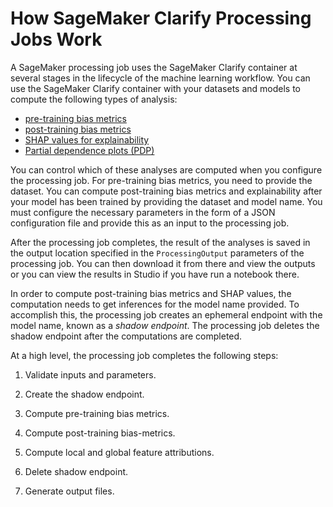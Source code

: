 # How SageMaker Clarify Processing Jobs Work<a name="clarify-processing-job-configure-how-it-works"></a>

A SageMaker processing job uses the SageMaker Clarify container at several stages in the lifecycle of the machine learning workflow\. You can use the SageMaker Clarify container with your datasets and models to compute the following types of analysis:
+ [pre\-training bias metrics](https://docs.aws.amazon.com/sagemaker/latest/dg/clarify-measure-data-bias)
+ [post\-training bias metrics](https://docs.aws.amazon.com/sagemaker/latest/dg/clarify-measure-post-training-bias.html)
+ [SHAP values for explainability](https://docs.aws.amazon.com/sagemaker/latest/dg/clarify-shapley-values.html)
+ [Partial dependence plots \(PDP\)](https://docs.aws.amazon.com/sagemaker/latest/dg/clarify-partial-dependence-plots.html)

You can control which of these analyses are computed when you configure the processing job\. For pre\-training bias metrics, you need to provide the dataset\. You can compute post\-training bias metrics and explainability after your model has been trained by providing the dataset and model name\. You must configure the necessary parameters in the form of a JSON configuration file and provide this as an input to the processing job\.

After the processing job completes, the result of the analyses is saved in the output location specified in the `ProcessingOutput` parameters of the processing job\. You can then download it from there and view the outputs or you can view the results in Studio if you have run a notebook there\.

In order to compute post\-training bias metrics and SHAP values, the computation needs to get inferences for the model name provided\. To accomplish this, the processing job creates an ephemeral endpoint with the model name, known as a *shadow endpoint*\. The processing job deletes the shadow endpoint after the computations are completed\. 

At a high level, the processing job completes the following steps:

1. Validate inputs and parameters\.

1. Create the shadow endpoint\.

1. Compute pre\-training bias metrics\.

1. Compute post\-training bias\-metrics\.

1. Compute local and global feature attributions\.

1. Delete shadow endpoint\.

1. Generate output files\.